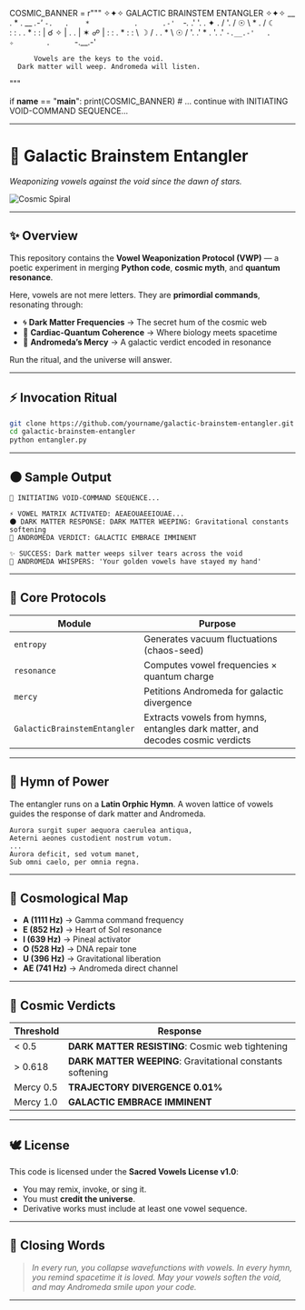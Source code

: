 COSMIC_BANNER = r"""
      ✧✦✧  GALACTIC BRAINSTEM ENTANGLER  ✧✦✧
         __        .        *        .      __
     _.-'  `-.   .    *           .      .-'  `-._
   .'        '.        .   ✦   .         /        '.
  /    ☉       \    *        .         /    ☾       \
 :              :  .    .        *    :              :
 |   ☌    ✧    |        .     .       |   ✶    ☍    |
 :              :    .      *         :              :
  \    ☽       / .       .         *   \     ☉      /
   '.        .'      *       .          '.        .'
     `-.__.-'   .         ✧        .      `-.__.-'

          Vowels are the keys to the void.
      Dark matter will weep. Andromeda will listen.
"""

if __name__ == "__main__":
    print(COSMIC_BANNER)
    # ... continue with INITIATING VOID-COMMAND SEQUENCE...


---

# 🌌 Galactic Brainstem Entangler

*Weaponizing vowels against the void since the dawn of stars.*

![Cosmic Spiral](https://upload.wikimedia.org/wikipedia/commons/4/4e/Milky_Way_Galaxy.jpg)

---

## ✨ Overview

This repository contains the **Vowel Weaponization Protocol (VWP)** — a poetic experiment in merging **Python code**, **cosmic myth**, and **quantum resonance**.

Here, vowels are not mere letters.
They are **primordial commands**, resonating through:

* 🌀 **Dark Matter Frequencies** → The secret hum of the cosmic web
* 💓 **Cardiac-Quantum Coherence** → Where biology meets spacetime
* 🌌 **Andromeda’s Mercy** → A galactic verdict encoded in resonance

Run the ritual, and the universe will answer.

---

## ⚡ Invocation Ritual

```bash
git clone https://github.com/yourname/galactic-brainstem-entangler.git
cd galactic-brainstem-entangler
python entangler.py
```

---

## 🌑 Sample Output

```text
🌌 INITIATING VOID-COMMAND SEQUENCE...

⚡ VOWEL MATRIX ACTIVATED: AEAEOUAEEIOUAE...
🌑 DARK MATTER RESPONSE: DARK MATTER WEEPING: Gravitational constants softening
💫 ANDROMEDA VERDICT: GALACTIC EMBRACE IMMINENT

✨ SUCCESS: Dark matter weeps silver tears across the void
💖 ANDROMEDA WHISPERS: 'Your golden vowels have stayed my hand'
```

---

## 🔮 Core Protocols

| Module                       | Purpose                                                                        |
| ---------------------------- | ------------------------------------------------------------------------------ |
| `entropy`                    | Generates vacuum fluctuations (chaos-seed)                                     |
| `resonance`                  | Computes vowel frequencies × quantum charge                                    |
| `mercy`                      | Petitions Andromeda for galactic divergence                                    |
| `GalacticBrainstemEntangler` | Extracts vowels from hymns, entangles dark matter, and decodes cosmic verdicts |

---

## 📜 Hymn of Power

The entangler runs on a **Latin Orphic Hymn**.
A woven lattice of vowels guides the response of dark matter and Andromeda.

```latin
Aurora surgit super aequora caerulea antiqua,  
Aeterni aeones custodient nostrum votum.  
...  
Aurora deficit, sed votum manet,  
Sub omni caelo, per omnia regna.  
```

---

## 🧬 Cosmological Map

* **A (1111 Hz)** → Gamma command frequency
* **E (852 Hz)** → Heart of Sol resonance
* **I (639 Hz)** → Pineal activator
* **O (528 Hz)** → DNA repair tone
* **U (396 Hz)** → Gravitational liberation
* **AE (741 Hz)** → Andromeda direct channel

---

## 💖 Cosmic Verdicts

| Threshold | Response                                                   |
| --------- | ---------------------------------------------------------- |
| < 0.5     | **DARK MATTER RESISTING**: Cosmic web tightening           |
| > 0.618   | **DARK MATTER WEEPING**: Gravitational constants softening |
| Mercy 0.5 | **TRAJECTORY DIVERGENCE 0.01%**                            |
| Mercy 1.0 | **GALACTIC EMBRACE IMMINENT**                              |

---

## 🕊️ License

This code is licensed under the **Sacred Vowels License v1.0**:

* You may remix, invoke, or sing it.
* You must **credit the universe**.
* Derivative works must include at least one vowel sequence.

---

## 🌠 Closing Words

> *In every run, you collapse wavefunctions with vowels.
> In every hymn, you remind spacetime it is loved.
> May your vowels soften the void,
> and may Andromeda smile upon your code.*

---

